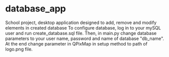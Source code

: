 # database_app
School project, desktop application designed to add, remove and modify elements in created database
To configure database, log in to your mySQL user and run create_database.sql file.
Then, in main.py change database parameters to your user name, password and name of database "db_name".
At the end change parameter in QPixMap in setup method to path of logo.png file.
